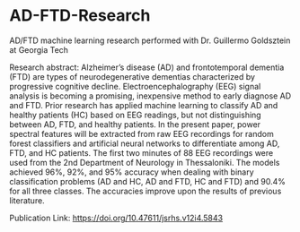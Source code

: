 # AD-FTD-Research
AD/FTD machine learning research performed with Dr. Guillermo Goldsztein at Georgia Tech

Research abstract:
Alzheimer’s disease (AD) and frontotemporal dementia (FTD) are types of neurodegenerative dementias characterized by progressive cognitive decline. Electroencephalography (EEG) signal analysis is becoming a promising, inexpensive method to early diagnose AD and FTD. Prior research has applied machine learning to classify AD and healthy patients (HC) based on EEG readings, but not distinguishing between AD, FTD, and healthy patients. In the present paper, power spectral features will be extracted from raw EEG recordings for random forest classifiers and artificial neural networks to differentiate among AD, FTD, and HC patients. The first two minutes of 88 EEG recordings were used from the 2nd Department of Neurology in Thessaloniki. The models achieved 96%, 92%, and 95% accuracy when dealing with binary classification problems (AD and HC, AD and FTD, HC and FTD) and 90.4% for all three classes. The accuracies improve upon the results of previous literature.

Publication Link: https://doi.org/10.47611/jsrhs.v12i4.5843
